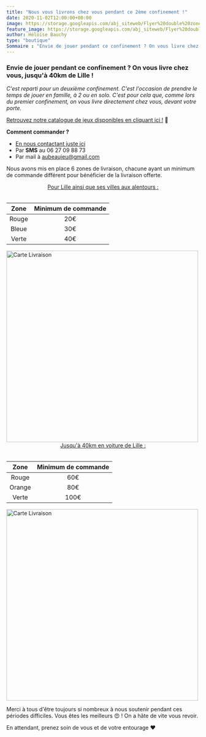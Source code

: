 ```yaml
---
title: "Nous vous livrons chez vous pendant ce 2ème confinement !"
date: 2020-11-02T12:00:00+00:00
image: https://storage.googleapis.com/abj_siteweb/Flyer%20double%20zone%20livraison.png
feature_image: https://storage.googleapis.com/abj_siteweb/Flyer%20double%20zone%20livraison.png
author: Héloïse Bauchy
type: "boutique"
Sommaire : "Envie de jouer pendant ce confinement ? On vous livre chez vous, jusqu'à 40km de Lille !"
---
```

### Envie de jouer pendant ce confinement ? On vous livre chez vous, jusqu'à 40km de Lille !

*C'est reparti pour un deuxième confinement. C'est l'occasion de prendre le temps de jouer en famille, à 2 ou en solo. C'est pour cela que, comme lors du premier confinement, on vous livre directement chez vous, devant votre porte.*

<a href="https://docs.google.com/spreadsheets/d/1etESSMA_qKfzhfcAgVwbmrUuN53cxLjdfDNTybdiJL8/edit?usp=sharing" target="\_blank">Retrouvez notre catalogue de jeux disponibles en cliquant ici !</a> :rocket:

**Comment commander ?**
* [En nous contactant juste ici](https://aubeaujeu.com/contact/)
* Par **SMS** au 06 27 09 88 73
* Par mail à aubeaujeu@gmail.com

Nous avons mis en place 6 zones de livraison, chacune ayant un minimum de commande différent pour bénéficier de la livraison offerte.

<center><ins>Pour Lille ainsi que ses villes aux alentours :</ins></center><br/>

| Zone        | Minimum de commande |
| :-----------: |:----------------------:|
| Rouge      | 20€                   |
| Bleue      | 30€                   |
| Verte      | 40€                   |

<img src="https://storage.googleapis.com/abj_siteweb/carte_livraison_lille.png" alt="Carte Livraison" width="500"/>

<center><ins>Jusqu'à 40km en voiture de Lille :</ins></center><br/>

| Zone        | Minimum de commande |
| :-----------: |:----------------------:|
| Rouge      | 60€                   |
| Orange     | 80€                   |
| Verte      | 100€                  |

<img src="https://storage.googleapis.com/abj_siteweb/122945409_3794673687231122_8858127039793742004_n.jpg" alt="Carte Livraison" width="500"/>

Merci à tous d'être toujours si nombreux à nous soutenir pendant ces périodes difficiles. Vous êtes les meilleurs :heart_eyes: ! On a hâte de vite vous revoir.

En attendant, prenez soin de vous et de votre entourage :heart:
